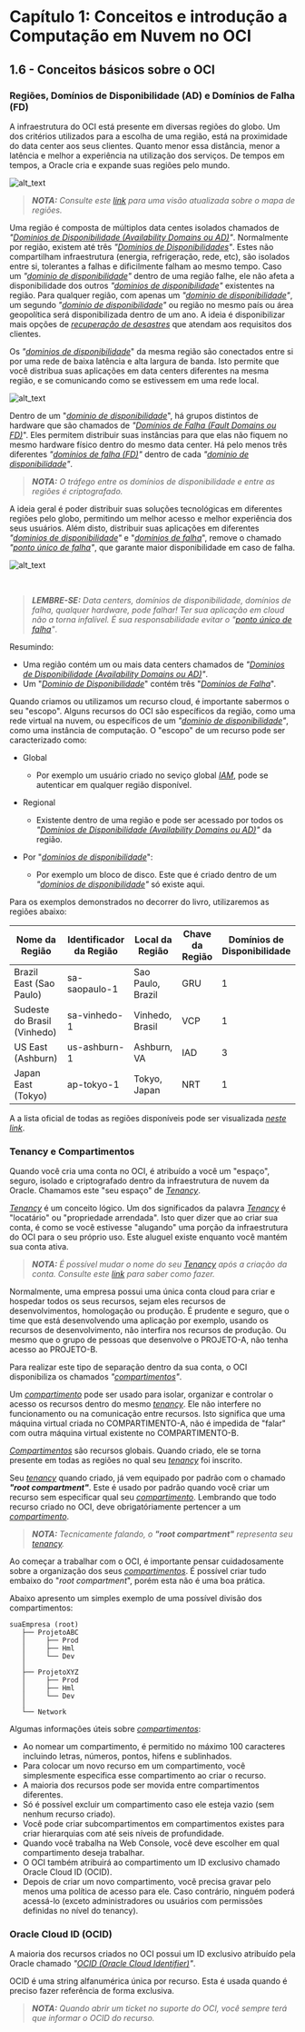 # Capítulo 1: Conceitos e introdução a Computação em Nuvem no OCI

## 1.6 - Conceitos básicos sobre o OCI

### __Regiões, Domínios de Disponibilidade (AD) e Domínios de Falha (FD)__

A infraestrutura do OCI está presente em diversas regiões do globo. Um dos critérios utilizados para a escolha de uma região, está na proximidade do data center aos seus clientes. Quanto menor essa distância, menor a latência e melhor a experiência na utilização dos serviços. De tempos em tempos, a Oracle cria e expande suas regiões pelo mundo.

![alt_text](./images/ch1_1-2_1.jpg  "Oracle Cloud Regions Available Worldwide")

>_**__NOTA:__** Consulte este [link](https://www.oracle.com/cloud/architecture-and-regions/) para uma visão atualizada sobre o mapa de regiões._

Uma região é composta de múltiplos data centes isolados chamados de _"[Dominios de Disponibilidade (Availability Domains ou AD)](https://docs.oracle.com/pt-br/iaas/Content/General/Concepts/regions.htm#top)"_. Normalmente por região, existem até três _"[Dominios de Disponibilidades](https://docs.oracle.com/pt-br/iaas/Content/General/Concepts/regions.htm#top)"_. Estes não compartilham infraestrutura (energia, refrigeração, rede, etc), são isolados entre si, tolerantes a falhas e dificilmente falham ao mesmo tempo. Caso um _"[dominio de disponibilidade](https://docs.oracle.com/pt-br/iaas/Content/General/Concepts/regions.htm#top)"_ dentro de uma região falhe, ele não afeta a disponibilidade dos outros _"[dominios de disponibilidade](https://docs.oracle.com/pt-br/iaas/Content/General/Concepts/regions.htm#top)"_ existentes na região. Para qualquer região, com apenas um _"[dominio de disponibilidade](https://docs.oracle.com/pt-br/iaas/Content/General/Concepts/regions.htm#top)"_, um segundo _"[dominio de disponibilidade](https://docs.oracle.com/pt-br/iaas/Content/General/Concepts/regions.htm#top)"_ ou região no mesmo país ou área geopolítica será disponibilizada dentro de um ano. A ideia é disponibilizar mais opções de _[recuperação de desastres](https://pt.wikipedia.org/wiki/Recupera%C3%A7%C3%A3o_de_desastres)_ que atendam aos requisitos dos clientes.

Os _"[dominios de disponibilidade](https://docs.oracle.com/pt-br/iaas/Content/General/Concepts/regions.htm#top)_" da mesma região são conectados entre si por uma rede de baixa latência e alta largura de banda. Isto permite que você distribua suas aplicações em data centers diferentes na mesma região, e se comunicando como se estivessem em uma rede local.

![alt_text](./images/ch1_1-2_3.jpg  "Oracle Regions and Availability Domains")

Dentro de um "_[dominio de disponibilidade](https://docs.oracle.com/pt-br/iaas/Content/General/Concepts/regions.htm#top)_", há grupos distintos de hardware que são chamados de _"[Domínios de Falha (Fault Domains ou FD)](https://docs.oracle.com/pt-br/iaas/Content/General/Concepts/regions.htm#fault)_". Eles permitem distribuir suas instâncias para que elas não fiquem no mesmo hardware físico dentro do mesmo data center. Há pelo menos três diferentes _"[domínios de falha (FD)](https://docs.oracle.com/pt-br/iaas/Content/General/Concepts/regions.htm#fault)"_ dentro de cada _"[dominio de disponibilidade](https://docs.oracle.com/pt-br/iaas/Content/General/Concepts/regions.htm#top)"_. 

>_**__NOTA:__** O tráfego entre os domínios de disponibilidade e entre as regiões é criptografado._

A ideia geral é poder distribuir suas soluções tecnológicas em diferentes regiões pelo globo, permitindo um melhor acesso e melhor experiência dos seus usuários. Além disto, distribuir suas aplicações em diferentes _"[dominios de disponibilidade](https://docs.oracle.com/pt-br/iaas/Content/General/Concepts/regions.htm#top)"_ e "_[domínios de falha](https://docs.oracle.com/pt-br/iaas/Content/General/Concepts/regions.htm#fault)_", remove o chamado _"[ponto único de falha](https://pt.wikipedia.org/wiki/Ponto_%C3%BAnico_de_falha)"_, que garante maior disponibilidade em caso de falha.

![alt_text](./images/ch1_1-2_2.jpg  "Region / AD / FD")

<br>

>_**__LEMBRE-SE:__** Data centers, domínios de disponibilidade, domínios de falha, qualquer hardware, pode falhar! Ter sua aplicação em cloud não a torna infalível. É sua responsabilidade evitar o "[ponto único de falha](https://pt.wikipedia.org/wiki/Ponto_%C3%BAnico_de_falha)"_.

Resumindo:

- Uma região contém um ou mais data centers chamados de _"[Dominios de Disponibilidade (Availability Domains ou AD)](https://docs.oracle.com/pt-br/iaas/Content/General/Concepts/regions.htm#top)"_.
- Um "_[Dominio de Disponibilidade](https://docs.oracle.com/pt-br/iaas/Content/General/Concepts/regions.htm#top)_" contém três "_[Domínios de Falha](https://docs.oracle.com/pt-br/iaas/Content/General/Concepts/regions.htm#fault)_".

Quando criamos ou utilizamos um recurso cloud, é importante sabermos o seu "escopo". Alguns recursos do OCI são específicos da região, como uma rede virtual na nuvem, ou específicos de um _"[dominio de disponibilidade](https://docs.oracle.com/pt-br/iaas/Content/General/Concepts/regions.htm#top)"_, como uma instância de computação. O "escopo" de um recurso pode ser caracterizado como:

- Global
    - Por exemplo um usuário criado no seviço global _[IAM](https://docs.oracle.com/pt-br/iaas/Content/Identity/Concepts/overview.htm)_, pode se autenticar em qualquer região disponível.
        
- Regional 
    - Existente dentro de uma região e pode ser acessado por todos os _"[Dominios de Disponibilidade (Availability Domains ou AD)](https://docs.oracle.com/pt-br/iaas/Content/General/Concepts/regions.htm#top)"_ da região.

- Por "_[dominios de disponibilidade](https://docs.oracle.com/pt-br/iaas/Content/General/Concepts/regions.htm#top)_":
    - Por exemplo um bloco de disco. Este que é criado dentro de um _"[dominios de disponibilidade](https://docs.oracle.com/pt-br/iaas/Content/General/Concepts/regions.htm#top)"_ só existe aqui. 


Para os exemplos demonstrados no decorrer do livro, utilizaremos as regiões abaixo:

| Nome da Região | Identificador da Região | Local da Região | Chave da Região | Domínios de Disponibilidade | 
| -------------- | ----------------------- | --------------- | --------------- | --------------------------- |
| Brazil East (Sao Paulo) | sa-saopaulo-1  | Sao Paulo, Brazil | GRU | 1
| Sudeste do Brasil (Vinhedo) | sa-vinhedo-1  | Vinhedo, Brasil | VCP | 1
| US East (Ashburn) | us-ashburn-1 | Ashburn, VA | IAD | 3
| Japan East (Tokyo) | ap-tokyo-1 | Tokyo, Japan | NRT | 1

A a lista oficial de todas as regiões disponíveis pode ser visualizada _[neste link](https://docs.oracle.com/pt-br/iaas/Content/General/Concepts/regions.htm#top)_.

### __Tenancy e Compartimentos__

Quando você cria uma conta no OCI, é atribuído a você um "espaço", seguro, isolado e criptografado dentro da infraestrutura de nuvem da Oracle. Chamamos este "seu espaço" de _[Tenancy](https://docs.oracle.com/pt-br/iaas/Content/Identity/Tasks/managingtenancy.htm)_.

_[Tenancy](https://docs.oracle.com/pt-br/iaas/Content/Identity/Tasks/managingtenancy.htm)_ é um conceito lógico. Um dos significados da palavra _[Tenancy](https://docs.oracle.com/pt-br/iaas/Content/Identity/Tasks/managingtenancy.htm)_ é "locatário" ou "propriedade arrendada". Isto quer dizer que ao criar sua conta, é como se você estivesse "alugando" uma porção da infraestrutura do OCI para o seu próprio uso. Este aluguel existe enquanto você mantém sua conta ativa.

>_**__NOTA:__** É possível mudar o nome do seu [Tenancy](https://docs.oracle.com/pt-br/iaas/Content/Identity/Tasks/managingtenancy.htm) após a criação da conta. 
Consulte este [link](https://docs.oracle.com/pt-br/iaas/Content/General/Concepts/renamecloudaccount.htm) para saber como fazer._

Normalmente, uma empresa possui uma única conta cloud para criar e hospedar todos os seus recursos, sejam eles recursos de desenvolvimentos, homologação ou produção. É prudente e seguro, que o time que está desenvolvendo uma aplicação por exemplo, usando os recursos de desenvolvimento, não interfira nos recursos de produção. Ou mesmo que o grupo de pessoas que desenvolve o PROJETO-A, não tenha acesso ao PROJETO-B. 

Para realizar este tipo de separação dentro da sua conta, o OCI disponibiliza os chamados _"[compartimentos](https://docs.oracle.com/pt-br/iaas/Content/Identity/Tasks/managingcompartments.htm)"_.

Um _[compartimento](https://docs.oracle.com/pt-br/iaas/Content/Identity/Tasks/managingcompartments.htm)_ pode ser usado para isolar, organizar e controlar o acesso  os recursos dentro do mesmo _[tenancy](https://docs.oracle.com/pt-br/iaas/Content/Identity/Tasks/managingtenancy.htm)_. Ele não interfere no funcionamento ou na comunicação entre recursos. Isto significa que uma máquina virtual criada no COMPARTIMENTO-A, não é impedida de "falar" com outra máquina virtual existente no COMPARTIMENTO-B.

_[Compartimentos](https://docs.oracle.com/pt-br/iaas/Content/Identity/Tasks/managingcompartments.htm)_ são recursos globais. Quando criado, ele se torna presente em todas as regiões no qual seu _[tenancy](https://docs.oracle.com/pt-br/iaas/Content/Identity/Tasks/managingtenancy.htm)_ foi inscrito.

Seu _[tenancy](https://docs.oracle.com/pt-br/iaas/Content/Identity/Tasks/managingtenancy.htm)_ quando criado, já vem equipado por padrão com o chamado **_"root compartment"_**. Este é usado por padrão quando você criar um recurso sem especificar qual seu _[compartimento](https://docs.oracle.com/pt-br/iaas/Content/Identity/Tasks/managingcompartments.htm)_. Lembrando que todo recurso criado no OCI, deve obrigatóriamente pertencer a um _[compartimento](https://docs.oracle.com/pt-br/iaas/Content/Identity/Tasks/managingcompartments.htm)_.

>_**__NOTA:__** Tecnicamente falando, o **"root compartment"** representa seu [tenancy](https://docs.oracle.com/pt-br/iaas/Content/Identity/Tasks/managingtenancy.htm)._

Ao começar a trabalhar com o OCI, é importante pensar cuidadosamente sobre a organização dos seus _[compartimentos](https://docs.oracle.com/pt-br/iaas/Content/Identity/Tasks/managingcompartments.htm)_. É possível criar tudo embaixo do "_root compartment_", porém esta não é uma boa prática.

Abaixo apresento um simples exemplo de uma possível divisão dos compartimentos:

```
suaEmpresa (root)
   ├── ProjetoABC                   
   │     ├── Prod
   │     ├── Hml
   │     └── Dev
   │
   ├── ProjetoXYZ
   │     ├── Prod
   │     ├── Hml
   │     └── Dev
   │
   └── Network
```

Algumas informações úteis sobre _[compartimentos](https://docs.oracle.com/pt-br/iaas/Content/Identity/Tasks/managingcompartments.htm)_:
- Ao nomear um compartimento, é permitido no máximo 100 caracteres incluindo letras, números, pontos, hifens e sublinhados.
- Para colocar um novo recurso em um compartimento, você simplesmente especifica esse compartimento ao criar o recurso.
- A maioria dos recursos pode ser movida entre compartimentos diferentes.
- Só é possível excluir um compartimento caso ele esteja vazio (sem nenhum recurso criado).
- Você pode criar subcompartimentos em compartimentos existes para criar hierarquias com até seis níveis de profundidade.
- Quando você trabalha na Web Console, você deve escolher em qual compartimento deseja trabalhar.
- O OCI também atribuirá ao compartimento um ID exclusivo chamado Oracle Cloud ID (OCID).
- Depois de criar um novo compartimento, você precisa gravar pelo menos uma política de acesso para ele. Caso contrário, ninguém poderá acessá-lo (exceto administradores ou usuários com permissões definidas no nível do tenancy).


### __Oracle Cloud ID (OCID)__

A maioria dos recursos criados no OCI possui um ID exclusivo atribuído pela Oracle chamado _"[OCID (Oracle Cloud Identifier)](https://docs.oracle.com/pt-br/iaas/Content/General/Concepts/identifiers.htm#Resource_Identifiers)"_.

OCID é uma string alfanumérica única por recurso. Esta é usada quando é preciso fazer referência de forma exclusiva. 

>_**__NOTA:__** Quando abrir um ticket no suporte do OCI, você sempre terá que informar o OCID do recurso._